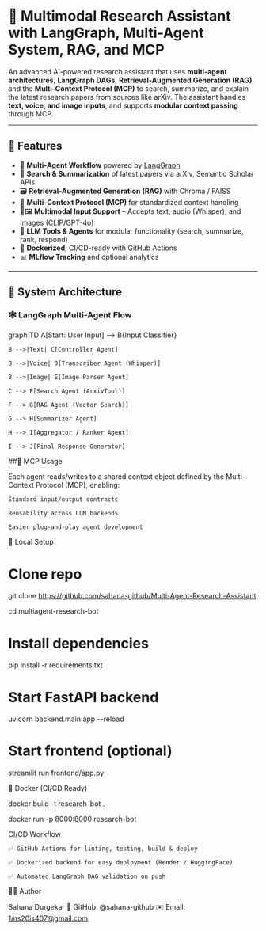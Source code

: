 # 🤖 Multimodal Research Assistant with LangGraph, Multi-Agent System, RAG, and MCP

An advanced AI-powered research assistant that uses **multi-agent architectures**, **LangGraph DAGs**, **Retrieval-Augmented Generation (RAG)**, and the **Multi-Context Protocol (MCP)** to search, summarize, and explain the latest research papers from sources like arXiv. The assistant handles **text, voice, and image inputs**, and supports **modular context passing** through MCP.

---

## 🚀 Features

- 🧠 **Multi-Agent Workflow** powered by [LangGraph](https://www.langgraph.dev)
- 📄 **Search & Summarization** of latest papers via arXiv, Semantic Scholar APIs
- 🗃️ **Retrieval-Augmented Generation (RAG)** with Chroma / FAISS
- 🔌 **Multi-Context Protocol (MCP)** for standardized context handling
- 🎤🖼️ **Multimodal Input Support** – Accepts text, audio (Whisper), and images (CLIP/GPT-4o)
- 🧩 **LLM Tools & Agents** for modular functionality (search, summarize, rank, respond)
- 🐳 **Dockerized**, CI/CD-ready with GitHub Actions
- 📊 **MLflow Tracking** and optional analytics

---

## 🧠 System Architecture

### 🕸️ LangGraph Multi-Agent Flow


graph TD
    A[Start: User Input] --> B{Input Classifier}
    
    B -->|Text| C[Controller Agent]
    
    B -->|Voice| D[Transcriber Agent (Whisper)]
    
    B -->|Image| E[Image Parser Agent]
    
    C --> F[Search Agent (ArxivTool)]
    
    F --> G[RAG Agent (Vector Search)]
    
    G --> H[Summarizer Agent]
    
    H --> I[Aggregator / Ranker Agent]
    
    I --> J[Final Response Generator]

##🔌 MCP Usage

Each agent reads/writes to a shared context object defined by the Multi-Context Protocol (MCP), enabling:

    Standard input/output contracts

    Reusability across LLM backends

    Easier plug-and-play agent development

🔧 Local Setup
# Clone repo
git clone https://github.com/sahana-github/Multi-Agent-Research-Assistant

cd multiagent-research-bot

# Install dependencies
pip install -r requirements.txt

# Start FastAPI backend
uvicorn backend.main:app --reload

# Start frontend (optional)
streamlit run frontend/app.py

🐳 Docker (CI/CD Ready)

docker build -t research-bot .

docker run -p 8000:8000 research-bot

CI/CD Workflow

    ✅ GitHub Actions for linting, testing, build & deploy

    ✅ Dockerized backend for easy deployment (Render / HuggingFace)

    ✅ Automated LangGraph DAG validation on push

👩‍💻 Author

Sahana Durgekar
🔗 GitHub: @sahana-github
✉️ Email: 1ms20is407@gmail.com

